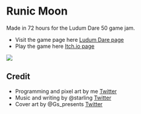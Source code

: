 # Runic Moon

Made in 72 hours for the Ludum Dare 50 game jam. 
* Visit the game page here [Ludum Dare page](https://ldjam.com/events/ludum-dare/50/runic-moon)
* Play the game here [Itch.io page](https://pke1029.itch.io/runic-moon)

![](media/video8.gif)

## Credit

* Programming and pixel art by me [Twitter](https://twitter.com/pke1029)
* Music and writing by @starling [Twitter](https://twitter.com/starlingoboe)
* Cover art by @Gs_presents [Twitter](https://twitter.com/Gs_presents)
